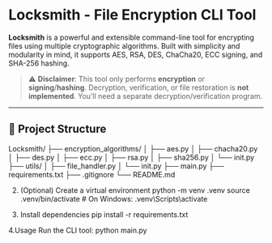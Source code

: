 # Locksmith - File Encryption CLI Tool

**Locksmith** is a powerful and extensible command-line tool for encrypting files using multiple cryptographic algorithms. Built with simplicity and modularity in mind, it supports AES, RSA, DES, ChaCha20, ECC signing, and SHA-256 hashing.

> ⚠️ **Disclaimer**: This tool only performs **encryption** or **signing**/**hashing**. Decryption, verification, or file restoration is **not implemented**. You’ll need a separate decryption/verification program.

---

## 📂 Project Structure
Locksmith/
├── encryption_algorithms/
│ ├── aes.py
│ ├── chacha20.py
│ ├── des.py
│ ├── ecc.py
│ ├── rsa.py
│ ├── sha256.py
│ └── init.py
├── utils/
│ ├── file_handler.py
│ └── init.py
├── main.py
├── requirements.txt
├── .gitignore
└── README.md

2. (Optional) Create a virtual environment
python -m venv .venv
source .venv/bin/activate      # On Windows: .venv\Scripts\activate

3. Install dependencies
pip install -r requirements.txt

4.Usage
Run the CLI tool:
python main.py
